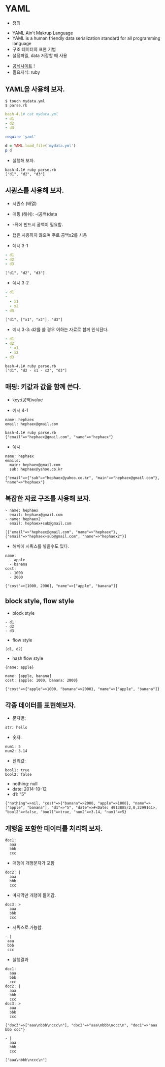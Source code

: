 # YAML
* 정의
 - YAML Ain't Makrup Language
 - YAML is a human friendly data serialization standard for all programming language
 - 구조 데이터의 표현 기법
 - 설정파일, data 저장할 때 사용
* [공식사이트](http://yaml.org)
!
* 필요지식:  ruby

## YAML을 사용해 보자.

```
$ touch mydata.yml
$ parse.rb
```

```mydata.yml
bash-4.1# cat mydata.yml
- d1
- d2
- d3
```

```parse.rb
require 'yaml'

d = YAML.load_file('mydata.yml')
p d
```

* 실행해 보자.
```
bash-4.1# ruby parse.rb
["d1", "d2", "d3"]
```

## 시퀀스를 사용해 보자.
* 시퀀스 (배열)
* 매핑 (해쉬): -(공백)data
* -뒤에 반드시 공백이 필요함.
* 탭은 사용하지 않으며 주로 공백x2를 사용

* 예시 3-1
```mydata.yml
- d1
- d2
- d3
```

```
["d1", "d2", "d3"]
```

* 예시 3-2
```mydata.yml
- d1
-
  - x1
  - x2
- d3
```

```
["d1", ["x1", "x2"], "d3"]
```

* 예시 3-3: d2를 쓸 경우 이하는 자료로 함께 인식된다.
```mydata.yml
- d1
- d2
  - x1
  - x2
- d3
```

```
bash-4.1# ruby parse.rb
["d1", "d2 - x1 - x2", "d3"]
```

## 매핑: 키값과 값을 함께 쓴다.
* key:(공백)value

* 예시 4-1
```
name: hephaex
email: hephaex@gmail.com
```

```
bash-4.1# ruby parse.rb
{"email"=>"hephaex@gmail.com", "name"=>"hephaex"}
```

* 예시 
```
name: hephaex
emails:
  main: hephaex@gmail.com
  sub: hephaex@yahoo.co.kr
```

```
{"email"=>{"sub"=>"hephaex@yahoo.co.kr", "main"=>"hephaex@gmail.com"}, "name"=>"hephaex"}
```

## 복잡한 자료 구조를 사용해 보자.

```
- name: hephaex
  email: hephaex@gmail.com
- name: hephaex2
  email: hephaex+sub@gmail.com
```
```
[{"email"=>"hephaex@gmail.com", "name"=>"hephaex"}, {"email"=>"hephaex+sub@gmail.com", "name"=>"hephaex2"}]
```

* 해쉬에 시쿼스를 넣을수도 있다.
```
name:
  - apple
  - banana
cost:
  - 1000
  - 2000
```
```
{"cost"=>[1000, 2000], "name"=>["apple", "banana"]}
```

## block style, flow style

* block style
```
- d1
- d2
- d3
```

* flow style
```
[d1, d2]
```

* hash flow style
```
{name: apple}
```

```
name: [apple, banana]
cost: {apple: 1000, banana: 2000}
```
```
{"cost"=>{"apple"=>1000, "banana"=>2000}, "name"=>["apple", "banana"]}
```

## 각종 데이터를 표현해보자.
* 문자열:
```
str: hello
```

* 숫자:
```
num1: 5
num2: 3.14
```

* 진리값:
```
bool1: true
bool2: false
```

* nothing: null
* date: 2014-10-12
* d1: "5"

```
{"nothing"=>nil, "cost"=>{"banana"=>2000, "apple"=>1000}, "name"=>["apple", "banana"], "d1"=>"5", "date"=>#<Date: 4913885/2,0,2299161>, "bool2"=>false, "bool1"=>true, "num2"=>3.14, "num1"=>5}
```

## 개행을 포함한 데이터를 처리해 보자.

```
doc1:
  aaa
  bbb
  ccc
```

* 매행에 개행문자가 포함
```
doc2: |
  aaa
  bbb
  ccc
```

* 마지막만 개행이 들어감.
```
doc3: >
  aaa
  bbb
  ccc
```

* 시쿼스로 가능함.
```
- |
 aaa
 bbb
 ccc
```

* 실행결과
```
doc1:
  aaa
  bbb
  ccc
doc2: |
  aaa
  bbb
  ccc
doc3: >
  aaa
  bbb
  ccc
```

```
{"doc3"=>["aaa\nbbb\nccc\n"], "doc2"=>"aaa\nbbb\nccc\n", "doc1"=>"aaa bbb ccc"}
```

```
- |
  aaa
  bbb
  ccc
```
```
["aaa\nbbb\nccc\n"]
```
